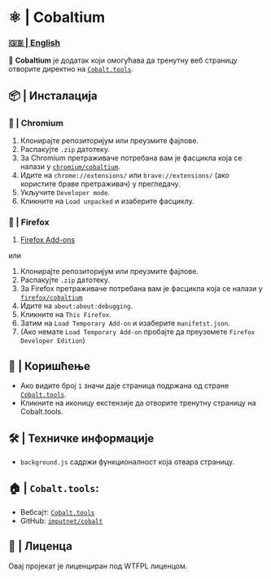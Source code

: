 # ⚛️ | Cobaltium

### [🇬🇧 | English](README-en.md)

🔗 **Cobaltium** је додатак који омогућава да тренутну веб страницу отворите директно на [`Cobalt.tools`](https://cobalt.tools).

## 📦 | Инсталација

### 🧪 | Chromium

1. Клонирајте репозиторијум или преузмите фајлове.
2. Распакујте `.zip` датотеку.
3. За Chromium претраживаче потребана вам је фасцикла која се налази у [`chromium/cobaltium`](chromium/cobaltium).
4. Идите на `chrome://extensions/` или `brave://extensions/` (ако користите браве претраживач) у прегледачу.
5. Укључите `Developer mode`.
6. Кликните на `Load unpacked` и изаберите фасциклу.

### 🦊 | Firefox

1. [Firefox Add-ons](https://addons.mozilla.org/addon/cobaltium-x/)

  или

1. Клонирајте репозиторијум или преузмите фајлове.
2. Распакујте `.zip` датотеку.
3. За Firefox претраживаче потребана вам је фасцикла која се налази у [`firefox/cobaltium`](firefox/cobaltium)
4. Идите на `about:about:debugging`.
5. Кликните на `This Firefox`.
6. Затим на `Load Temporary Add-on` и изаберите `manifetst.json`.
7. (Ако немате `Load Temporary Add-on` пробајте да преуземете `Firefox Developer Edition`)

## 🚀 | Коришћење
- Ако видите број `1` значи даје страница подржана од стране [`Cobalt.tools`](https://cobalt.tools/).
- Кликните на иконицу екстензије да отворите тренутну страницу на Cobalt.tools.

## 🛠️ | Техничке информације
- `background.js` садржи функционалност која отвара страницу.

## 🏠 | ``Cobalt.tools``:

- Вебсајт: [`Cobalt.tools`](https://cobalt.tools/)
- GitHub: [`imputnet/cobalt`](https://github.com/imputnet/cobalt)

## 📜 | Лиценца
Овај пројекат је лиценциран под WTFPL лиценцом.
